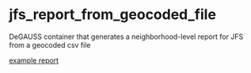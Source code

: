# jfs_report_from_geocoded_file
DeGAUSS container that generates a neighborhood-level report for JFS from a geocoded csv file

[example report](http://htmlpreview.github.io/?https://github.com/degauss-org/jfs_report_from_geocoded_file/blob/master/test/sample_addresses_geocoded_report.html)
